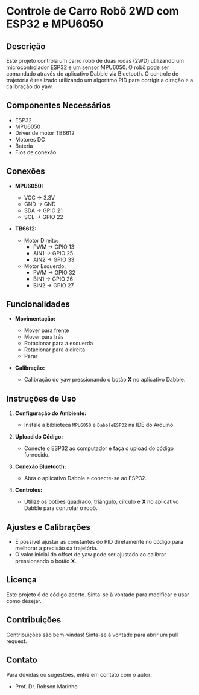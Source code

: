 # Controle de Carro Robô 2WD com ESP32 e MPU6050

## Descrição
Este projeto controla um carro robô de duas rodas (2WD) utilizando um microcontrolador ESP32 e um sensor MPU6050. O robô pode ser comandado através do aplicativo Dabble via Bluetooth. O controle de trajetória é realizado utilizando um algoritmo PID para corrigir a direção e a calibração do yaw.

## Componentes Necessários
- ESP32
- MPU6050
- Driver de motor TB6612
- Motores DC
- Bateria
- Fios de conexão

## Conexões
- **MPU6050:**
  - VCC -> 3.3V
  - GND -> GND
  - SDA -> GPIO 21
  - SCL -> GPIO 22

- **TB6612:**
  - Motor Direito:
    - PWM -> GPIO 13
    - AIN1 -> GPIO 25
    - AIN2 -> GPIO 33
  - Motor Esquerdo:
    - PWM -> GPIO 32
    - BIN1 -> GPIO 26
    - BIN2 -> GPIO 27

## Funcionalidades
- **Movimentação:**
  - Mover para frente
  - Mover para trás
  - Rotacionar para a esquerda
  - Rotacionar para a direita
  - Parar

- **Calibração:**
  - Calibração do yaw pressionando o botão **X** no aplicativo Dabble.

## Instruções de Uso
1. **Configuração do Ambiente:**
   - Instale a biblioteca `MPU6050` e `DabbleESP32` na IDE do Arduino.

2. **Upload do Código:**
   - Conecte o ESP32 ao computador e faça o upload do código fornecido.

3. **Conexão Bluetooth:**
   - Abra o aplicativo Dabble e conecte-se ao ESP32.

4. **Controles:**
   - Utilize os botões quadrado, triângulo, círculo e **X** no aplicativo Dabble para controlar o robô.

## Ajustes e Calibrações
- É possível ajustar as constantes do PID diretamente no código para melhorar a precisão da trajetória.
- O valor inicial do offset de yaw pode ser ajustado ao calibrar pressionando o botão **X**.

## Licença
Este projeto é de código aberto. Sinta-se à vontade para modificar e usar como desejar.

## Contribuições
Contribuições são bem-vindas! Sinta-se à vontade para abrir um pull request.

## Contato
Para dúvidas ou sugestões, entre em contato com o autor:
- Prof. Dr. Robson Marinho

